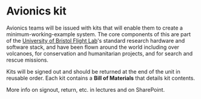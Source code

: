 # Avionics kit

Avionics teams will be issued with kits that will enable them to create a minimum-working-example system. The core components of this are part of the [University of Bristol Flight Lab](http://flightlab.bristol.ac.uk)'s standard research hardware and software stack, and have been flown around the world including over volcanoes, for conservation and humanitarian projects, and for search and rescue missions.

Kits will be signed out and should be returned at the end of the unit in reusable order. Each kit contains a **Bill of Materials** that details kit contents.

More info on signout, return, etc. in lectures and on SharePoint.